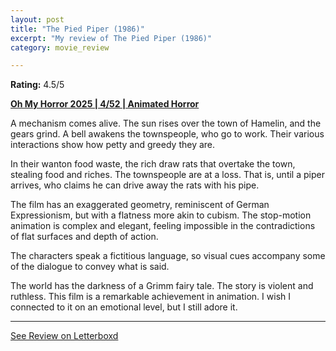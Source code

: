 ```yaml
---
layout: post
title: "The Pied Piper (1986)"
excerpt: "My review of The Pied Piper (1986)"
category: movie_review

---
```


**Rating:** 4.5/5

<b><a href="https://boxd.it/BQGCY/detail">Oh My Horror 2025 | 4/52 | Animated Horror</a></b>

A mechanism comes alive. The sun rises over the town of Hamelin, and the gears grind. A bell awakens the townspeople, who go to work. Their various interactions show how petty and greedy they are. 

In their wanton food waste, the rich draw rats that overtake the town, stealing food and riches. The townspeople are at a loss. That is, until a piper arrives, who claims he can drive away the rats with his pipe.

The film has an exaggerated geometry, reminiscent of German Expressionism, but with a flatness more akin to cubism. The stop-motion animation is complex and elegant, feeling impossible in the contradictions of flat surfaces and depth of action.

The characters speak a fictitious language, so visual cues accompany some of the dialogue to convey what is said.

The world has the darkness of a Grimm fairy tale. The story is violent and ruthless.
This film is a remarkable achievement in animation. I wish I connected to it on an emotional level, but I still adore it.

<hr>

[See Review on Letterboxd](https://boxd.it/8xBTQh)
